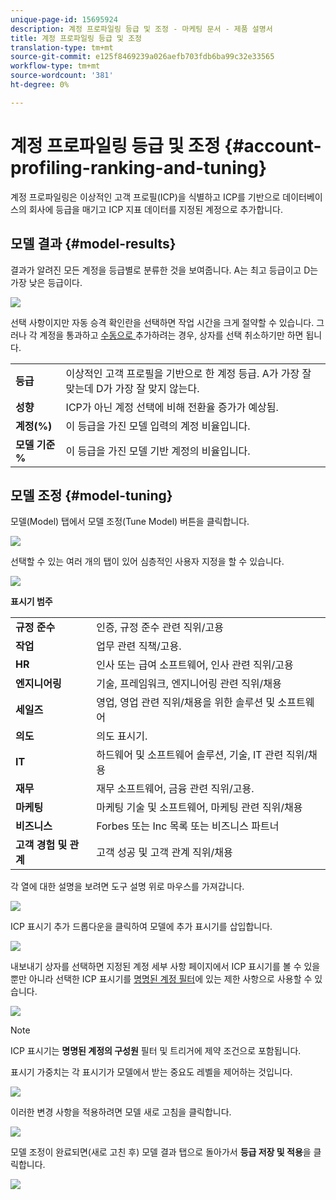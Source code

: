 ```yaml
---
unique-page-id: 15695924
description: 계정 프로파일링 등급 및 조정 - 마케팅 문서 - 제품 설명서
title: 계정 프로파일링 등급 및 조정
translation-type: tm+mt
source-git-commit: e125f8469239a026aefb703fdb6ba99c32e33565
workflow-type: tm+mt
source-wordcount: '381'
ht-degree: 0%

---
```



# 계정 프로파일링 등급 및 조정 {#account-profiling-ranking-and-tuning}

계정 프로파일링은 이상적인 고객 프로필(ICP)을 식별하고 ICP를 기반으로 데이터베이스의 회사에 등급을 매기고 ICP 지표 데이터를 지정된 계정으로 추가합니다.

## 모델 결과 {#model-results}

결과가 알려진 모든 계정을 등급별로 분류한 것을 보여줍니다. A는 최고 등급이고 D는 가장 낮은 등급이다.

![](assets/results.png)

선택 사항이지만 자동 승격 확인란을 선택하면 작업 시간을 크게 절약할 수 있습니다. 그러나 각 계정을 통과하고 [수동으로 ](/help/marketo/product-docs/account-based-marketing/target/named-accounts/discover-accounts.md#discover-crm-accounts)추가하려는 경우, 상자를 선택 취소하기만 하면 됩니다.

<table> 
 <tbody> 
  <tr> 
   <td><strong>등급</strong></td> 
   <td> 
    <div>
      이상적인 고객 프로필을 기반으로 한 계정 등급. A가 가장 잘 맞는데 D가 가장 잘 맞지 않는다. 
    </div></td> 
  </tr> 
  <tr> 
   <td><strong>성향</strong></td> 
   <td> 
    <div>
      ICP가 아닌 계정 선택에 비해 전환율 증가가 예상됨. 
    </div></td> 
  </tr> 
  <tr> 
   <td><strong>계정(%)</strong></td> 
   <td> 
    <div>
      이 등급을 가진 모델 입력의 계정 비율입니다. 
    </div></td> 
  </tr> 
  <tr> 
   <td><strong>모델 기준 %</strong></td> 
   <td> 
    <div>
      이 등급을 가진 모델 기반 계정의 비율입니다. 
    </div></td> 
  </tr> 
 </tbody> 
</table>

## 모델 조정 {#model-tuning}

모델(Model) 탭에서 모델 조정(Tune Model) 버튼을 클릭합니다.

![](assets/two.png)

선택할 수 있는 여러 개의 탭이 있어 심층적인 사용자 지정을 할 수 있습니다.

![](assets/tuning-page.png)

**표시기 범주**

<table> 
 <tbody> 
  <tr> 
   <td><strong>규정 준수</strong></td> 
   <td> 
    <div>
      인증, 규정 준수 관련 직위/고용 
    </div></td> 
  </tr> 
  <tr> 
   <td><strong>작업</strong></td> 
   <td> 
    <div>
      업무 관련 직책/고용. 
    </div></td> 
  </tr> 
  <tr> 
   <td><strong>HR</strong></td> 
   <td> 
    <div>
      인사 또는 급여 소프트웨어, 인사 관련 직위/고용
    </div></td> 
  </tr> 
  <tr> 
   <td><strong>엔지니어링</strong></td> 
   <td> 
    <div>
      기술, 프레임워크, 엔지니어링 관련 직위/채용 
    </div></td> 
  </tr> 
  <tr> 
   <td><strong>세일즈</strong></td> 
   <td> 
    <div>
      영업, 영업 관련 직위/채용을 위한 솔루션 및 소프트웨어 
    </div></td> 
  </tr> 
  <tr> 
   <td><strong>의도</strong></td> 
   <td> 
    <div>
      의도 표시기. 
    </div></td> 
  </tr> 
  <tr> 
   <td><strong>IT</strong></td> 
   <td> 
    <div>
      하드웨어 및 소프트웨어 솔루션, 기술, IT 관련 직위/채용
    </div></td> 
  </tr> 
  <tr> 
   <td><strong>재무</strong></td> 
   <td> 
    <div>
      재무 소프트웨어, 금융 관련 직위/고용. 
    </div></td> 
  </tr> 
  <tr> 
   <td><strong>마케팅</strong></td> 
   <td> 
    <div>
      마케팅 기술 및 소프트웨어, 마케팅 관련 직위/채용 
    </div></td> 
  </tr> 
  <tr> 
   <td><strong>비즈니스</strong></td> 
   <td> 
    <div>
      Forbes 또는 Inc 목록 또는 비즈니스 파트너 
    </div></td> 
  </tr> 
  <tr> 
   <td><strong>고객 경험 및 관계</strong></td> 
   <td> 
    <div>
      고객 성공 및 고객 관계 직위/채용
    </div></td> 
  </tr> 
 </tbody> 
</table>

각 열에 대한 설명을 보려면 도구 설명 위로 마우스를 가져갑니다.

![](assets/tool-tip.png)

ICP 표시기 추가 드롭다운을 클릭하여 모델에 추가 표시기를 삽입합니다.

![](assets/add-icp.png)

내보내기 상자를 선택하면 지정된 계정 세부 사항 페이지에서 ICP 표시기를 볼 수 있을 뿐만 아니라 선택한 ICP 표시기를 [명명된 계정 필터](/help/marketo/product-docs/account-based-marketing/engage/account-filters.md)에 있는 제한 사항으로 사용할 수 있습니다.

![](assets/export.png)

>[!NOTE]
>
>ICP 표시기는 **명명된 계정의 구성원** 필터 및 트리거에 제약 조건으로 포함됩니다.

표시기 가중치는 각 표시기가 모델에서 받는 중요도 레벨을 제어하는 것입니다.

![](assets/weightage.png)

이러한 변경 사항을 적용하려면 모델 새로 고침을 클릭합니다.

![](assets/refresh-button.png)

모델 조정이 완료되면(새로 고친 후) 모델 결과 탭으로 돌아가서 **등급 저장 및 적용**&#x200B;을 클릭합니다.

![](assets/ranks.png)
